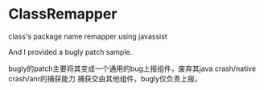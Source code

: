 # ClassRemapper
class's package name remapper using javassist


And I provided a bugly patch sample.

bugly的patch主要将其变成一个通用的bug上报组件，废弃其java crash/native crash/anr的捕获能力
捕获交由其他组件，bugly仅负责上报。